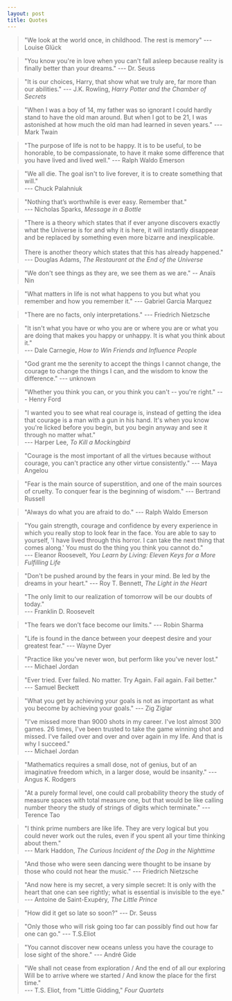 ```yaml
---
layout: post
title: Quotes
---
```


> "We look at the world once, in childhood. The rest is memory" --- Louise Glück

> "You know you're in love when you can't fall asleep because reality is finally better than your dreams." --- Dr. Seuss

> "It is our choices, Harry, that show what we truly are, far more than our abilities." --- J.K. Rowling, <i>Harry Potter and the Chamber of Secrets</i>

> "When I was a boy of 14, my father was so ignorant I could hardly stand to have the old man around. But when I got to be 21, I was astonished at how much the old man had learned in seven years." --- Mark Twain

> "The purpose of life is not to be happy. It is to be useful, to be honorable, to be compassionate, to have it make some difference that you have lived and lived well."
--- Ralph Waldo Emerson

> "We all die. The goal isn't to live forever, it is to create something that will." <br>
--- Chuck Palahniuk

> "Nothing that’s worthwhile is ever easy. Remember that." <br> --- Nicholas Sparks, <i>Message in a Bottle</i>

> "There is a theory which states that if ever anyone discovers exactly what the Universe is for and why it is here, it will instantly disappear and be replaced by something even more bizarre and inexplicable. <br><br> There is another theory which states that this has already happened." <br> --- Douglas Adams, <i>The Restaurant at the End of the Universe</i>

> "We don't see things as they are, we see them as we are." -- Anaïs Nin

> "What matters in life is not what happens to you but what you remember and how you remember it." --- Gabriel Garcia Marquez

> "There are no facts, only interpretations." --- Friedrich Nietzsche

> "It isn't what you have or who you are or where you are or what you are doing that makes you happy or unhappy. It is what you think about it." <br> --- Dale Carnegie, <i>How to Win Friends and Influence People</i>

> "God grant me the serenity to accept the things I cannot change, the courage to change the things I can, and the wisdom to know the difference." --- unknown

> "Whether you think you can, or you think you can't -- you're right." --- Henry Ford

> "I wanted you to see what real courage is, instead of getting the idea that courage is a man with a gun in his hand. It's when you know you're licked before you begin, but you begin anyway and see it through no matter what." <br> --- Harper Lee, <i>To Kill a Mockingbird</i>

> "Courage is the most important of all the virtues because without courage, you can't practice any other virtue consistently." --- Maya Angelou

> "Fear is the main source of superstition, and one of the main sources of cruelty. To conquer fear is the beginning of wisdom." --- Bertrand Russell

> "Always do what you are afraid to do." --- Ralph Waldo Emerson

> "You gain strength, courage and confidence by every experience in which you really stop to look fear in the face. You are able to say to yourself, 'I have lived through this horror. I can take the next thing that comes along.' You must do the thing you think you cannot do." <br> --- Eleanor Roosevelt, <i>You Learn by Living: Eleven Keys for a More Fulfilling Life</i>

> "Don't be pushed around by the fears in your mind. Be led by the dreams in your heart." --- Roy T. Bennett, <i>The Light in the Heart</i>

> "The only limit to our realization of tomorrow will be our doubts of today." <br> --- Franklin D. Roosevelt

> "The fears we don’t face become our limits." --- Robin Sharma

> "Life is found in the dance between your deepest desire and your greatest fear." --- Wayne Dyer

> "Practice like you've never won, but perform like you've never lost." <br> --- Michael Jordan

> "Ever tried. Ever failed. No matter. Try Again. Fail again. Fail better." <br> --- Samuel Beckett

> "What you get by achieving your goals is not as important as what you become by achieving your goals." --- Zig Ziglar

> "I've missed more than 9000 shots in my career. I've lost almost 300 games. 26 times, I've been trusted to take the game winning shot and missed. I've failed over and over and over again in my life. And that is why I succeed." <br>
--- Michael Jordan

> "Mathematics requires a small dose, not of genius, but of an imaginative freedom which, in a larger dose, would be insanity." --- Angus K. Rodgers

> "At a purely formal level, one could call probability theory the study of measure spaces with total measure one, but that would be like calling number theory the study of strings of digits which terminate." --- Terence Tao

> "I think prime numbers are like life. They are very logical but you could never work out the rules, even if you spent all your time thinking about them." <br>
--- Mark Haddon, <i>The Curious Incident of the Dog in the Nighttime</i> 

> "And those who were seen dancing were thought to be insane by those who could not hear the music." --- Friedrich Nietzsche

> "And now here is my secret, a very simple secret: It is only with the heart that one can see rightly; what is essential is invisible to the eye." <br>
--- Antoine de Saint-Exupéry, <i>The Little Prince</i>

> "How did it get so late so soon?" --- Dr. Seuss

> "Only those who will risk going too far can possibly find out how far one can go." --- T.S.Eliot

> "You cannot discover new oceans unless you have the courage to lose sight of the shore." --- André Gide

> "We shall not cease from exploration / And the end of all our exploring <br>
Will be to arrive where we started / And know the place for the first time." <br>
--- T.S. Eliot, from "Little Gidding," <i>Four Quartets</i>



